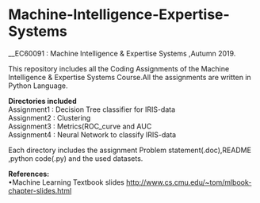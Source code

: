 # Machine-Intelligence-Expertise-Systems
__EC60091 : Machine Intelligence & Expertise Systems ,Autumn 2019.

This repository includes all the Coding Assignments of the Machine Intelligence & Expertise Systems Course.All the assignments are written in Python Language.

__Directories included__\
Assignment1 : Decision Tree classifier for IRIS-data\
Assignment2 : Clustering \
Assignment3 : Metrics(ROC_curve and AUC \
Assignment4 : Neural Network to classify IRIS-data 

Each directory includes the assignment Problem statement(.doc),README ,python code(.py) and the used datasets.

 
__References:__\
•Machine Learning Textbook slides http://www.cs.cmu.edu/~tom/mlbook-chapter-slides.html

